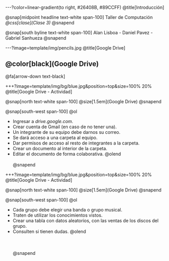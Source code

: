 ---?color=linear-gradient(to right, #26408B, #89CCFF)
@title[Introducción]

@snap[midpoint headline text-white span-100]
Taller de Computación<br>
*@css[clase](Clase 3)*
@snapend

@snap[south byline text-white span-100]
Alan Lisboa - Daniel Pavez - Gabriel Sanhueza
@snapend


---?image=template/img/pencils.jpg
@title[Google Drive]

## @color[black](Google Drive)

@fa[arrow-down text-black]

+++?image=template/img/bg/blue.jpg&position=top&size=100% 20%
@title[Google Drive - Actividad]

@snap[north text-white span-100]
@size[1.5em](Google Drive)
@snapend

@snap[south-west span-100]
@ol
- Ingresar a *drive.google.com*.
- Crear cuenta de Gmail (en caso de no tener una).
- Un integrante de su equipo debe darnos su correo.
- Se dará acceso a una carpeta al equipo.
- Dar permisos de acceso al resto de integrantes a la carpeta.
- Crear un documento al interior de la carpeta.
- Editar el documento de forma colaborativa.
@olend
<br><br>
@snapend


+++?image=template/img/bg/blue.jpg&position=top&size=100% 20%
@title[Google Drive - Actividad]

@snap[north text-white span-100]
@size[1.5em](Google Drive)
@snapend

@snap[south-west span-100]
@ol
- Cada grupo debe elegir una banda o grupo musical.
- Traten de utilizar los conocimientos vistos.
- Crear una tabla con datos aleatorios, con las ventas de los discos del grupo.
- Consulten si tienen dudas.
@olend
<br><br><br><br>
@snapend

